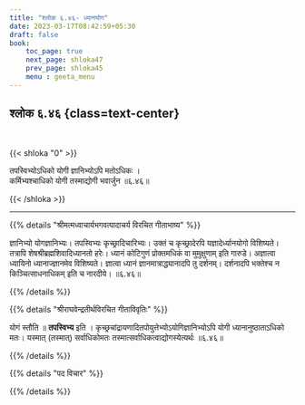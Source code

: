 ```yaml
---
title: "श्लोक ६.४६- ध्यानयोग"
date: 2023-03-17T08:42:59+05:30
draft: false
book:
    toc_page: true
    next_page: shloka47
    prev_page: shloka45
    menu : geeta_menu
---
```




## श्लोक ६.४६ {class=text-center}

<br/>

{{< shloka  "0"  >}}

तपस्विभ्योऽधिको योगी ज्ञानिभ्योऽपि मतोऽधिकः ।  
कर्मिभ्यश्चाधिको योगी तस्माद्योगी भवार्जुन ॥६.४६॥

{{< /shloka >}}

---


{{% details "श्रीमत्मध्वाचार्यभगवत्पादाचर्य विरचित  गीताभाष्य" %}}

ज्ञानिभ्यो योगज्ञानिभ्यः। तपस्विभ्यः कृच्छ्रादिचारिभ्यः। 
उक्तं च कृच्छ्रादेरपि यज्ञादेर्ध्यानयोगो विशिष्यते। 
तत्रापि शेषश्रीब्रह्मशिवादिध्यानतो हरेः। 
ध्यानं कोटिगुणं प्रोक्तमधिकं वा मुमुक्षुणाम् इति गारुडे।
अज्ञात्वा ध्यायिनो ध्यानाज्ज्ञानमेव विशिष्यते। 
ज्ञात्वा ध्यानं ज्ञानमात्राद्ध्यानादपि तु दर्शनम्। 
दर्शनादपि भक्तेश्च न किञ्चित्साधनाधिकम् इति च नारदीये। ॥६.४६॥

{{% /details %}}



{{% details "श्रीराघवेन्द्रतीर्थविरचित गीताविवृतिः" %}}

योगं स्तौति ॥ **तपस्विभ्य** इति । 
कृच्छ्रचांद्रायणादितपोयुत्तेभ्योऽयोगिज्ञानिभ्योऽपि योगी ध्यानानुष्ठाताऽधिको मतः।
यस्मात्‌ (तस्मात्‌) सर्वाधिकोमतः तस्मात्सर्वाधिकत्वाद्योगस्येत्यर्थः ॥६.४६॥

{{% /details %}}



{{% details "पद विचार" %}}


{{% /details %}}
